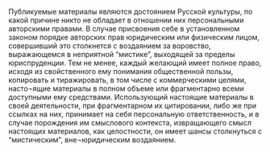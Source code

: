 Публикуемые материалы являются достоянием Русской культуры, по какой причине никто не обладает в отношении них персональными авторскими правами. В случае присвоения себе в установленном законом порядке авторских прав юридическим или физическим лицом, совершивший это столкнется с воздаянием за воровство, выражающемся в неприятной “мистике”, выходящей за пределы юриспруденции. Тем не менее, каждый желающий имеет полное право, исходя из свойственного ему понимания общественной пользы, копировать и тиражировать, в том числе с коммерческими целями, насто¬ящие материалы в полном объеме или фрагментарно всеми доступными ему средствами. Использующий настоящие материалы в своей деятельности, при фрагментарном их цитировании, либо же при ссылках на них, принимает на себя персональную ответственность, и в случае порождения им смыслового контекста, извращающего смысл настоящих материалов, как целостности, он имеет шансы столкнуться с “мистическим”, вне¬юридическим воздаянием.
